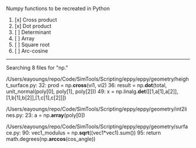 Numpy functions to be recreated in Python

1. [x] Cross product
2. [x] Dot product
3. [ ] Determinant
4. [ ] Array
5. [ ] Square root
6. [ ] Arc-cosine

-------------------------------------------------------------------------------------------------------------------------

Searching 8 files for "np."

/Users/eayoungs/repo/Code/SimTools/Scripting/eppy/eppy/geometry/height_surface.py:
   32:         prod = np.**cross**(vi1, vi2)
   36:     result = np.**dot**(total, unit_normal(poly[0], poly[1], poly[2]))
   49:     x = np.linalg.**det**([[1,a[1],a[2]],[1,b[1],b[2]],[1,c[1],c[2]]])

/Users/eayoungs/repo/Code/SimTools/Scripting/eppy/eppy/geometry/int2lines.py:
   23:     a = np.**array**(poly[0])

/Users/eayoungs/repo/Code/SimTools/Scripting/eppy/eppy/geometry/surface.py:
   90:     vec1_modulus = np.**sqrt**((vec1*vec1).sum())
   95:     return math.degrees(np.**arccos**(cos_angle)) 
